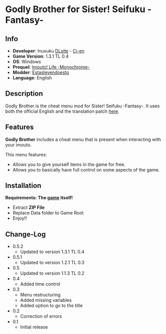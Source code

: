 # Godly Brother for Sister! Seifuku -Fantasy-


## Info

- **Developer**: Inusuku [DLsite](https://www.dlsite.com/maniax/announce/=/product_id/RJ338582.html) - [Ci-en](https://ci-en.dlsite.com/creator/64)
- **Game Version**: 1.3.1 TL 0.4
- **OS**: Windows
- **Prequel**: [Imouto! Life -Monochrome-](https://f95zone.to/threads/imouto-life-monochrome-v2-0-1-inusuku.37378/)
- **Modder**: [Estasleyendoesto](https://f95zone.to/members/estasleyendoesto.2376322/)
- **Language**: English



## Description

Godly Brother is the cheat menu mod for Sister! Seifuku -Fantasy-. It uses both the official English and the translation patch [here](https://f95zone.to/threads/sister-seikatsu-fantasy-v1-1-1-tl-v0-1-inusuku.104365/).



## Features

**Godly Brother** includes a cheat menu that is present when interacting with your imouto.

This menu features:

- Allows you to give yourself items in the game for free.
- Allows you to basically have full control on some aspects of the game.



## Installation

**Requirements: The [game](https://f95zone.to/threads/sister-seikatsu-fantasy-v1-1-1-tl-v0-1-inusuku.104365/) itself!**

- Extract **ZIP File**
- Replace Data folder to Game Root
- Enjoy!!



## Change-Log

- 0.5.2
  - Updated to version 1.3.1 TL 0.4
- 0.5.1
  - Updated to version 1.2.1 TL 0.3
- 0.5
  - Updated to version 1.1.3 TL 0.2
- 0.4
  - Added time control
- 0.3
  - Menu restructuring
  - Added missing variables
  - Added option to go to the title
- 0.2
  - Correction of errors
- 0.1
  - Initial release
